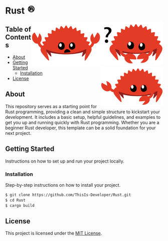 # Rust [<img alt="Rust logo" width="30" src="assets/rust.svg">](https://www.rust-lang.org/)

[<img align="right" alt="Rust logo" width="200" src="assets/rust-1.svg">](https://doc.rust-lang.org/book/ch00-00-introduction.html#ferris)
[<img align="right" alt="Rust Logo" width="220" src="assets/rust-2.svg">](https://doc.rust-lang.org/book/ch00-00-introduction.html#ferris)
[<img align="right" alt="Rust Logo" width="200" src="assets/rust-3.svg">](https://doc.rust-lang.org/book/ch00-00-introduction.html#ferris)

## Table of Contents

- [About](#about)
- [Getting Started](#getting-started)
  - [Installation](#installation)
- [License](#license)

## About

This repository serves as a starting point for Rust programming, providing a clean and simple structure to kickstart your development. It includes a basic setup, helpful guidelines, and examples to get you up and running quickly with Rust programming. Whether you are a beginner Rust developer, this template can be a solid foundation for your next project.

## Getting Started

Instructions on how to set up and run your project locally.

### Installation

Step-by-step instructions on how to install your project.

```bash
$ git clone https://github.com/ThisIs-Developer/Rust.git
$ cd Rust
$ cargo build
```

## License

This project is licensed under the [MIT License](https://github.com/ThisIs-Developer/Rust/blob/main/LICENSE).

